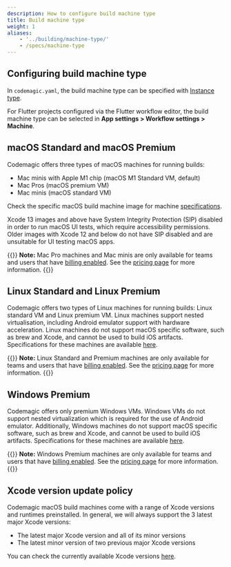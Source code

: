 ```yaml
---
description: How to configure build machine type
title: Build machine type
weight: 1
aliases:
    - '../building/machine-type/'
    - /specs/machine-type
---
```


## Configuring build machine type

In `codemagic.yaml`, the build machine type can be specified with [Instance type](/yaml-basic-configuration/yaml-getting-started/#instance-type).


For Flutter projects configured via the Flutter workflow editor, the build machine type can be selected in **App settings > Workflow settings > Machine**.

## macOS Standard and macOS Premium

Codemagic offers three types of macOS machines for running builds:

* Mac minis with Apple M1 chip (macOS M1 Standard VM, default)
* Mac Pros (macOS premium VM)
* Mac minis (macOS standard VM)


Check the specific macOS build machine image for machine [specifications](../specs/versions-macos).

Xcode 13 images and above have System Integrity Protection (SIP) disabled in order to run macOS UI tests, which require accessibility permissions. Older images with Xcode 12 and below do not have SIP disabled and are unsuitable for UI testing macOS apps.

{{<notebox>}}
**Note:** Mac Pro machines and Mac minis are only available for teams and users that have [billing enabled](../billing/billing). See the [pricing page](https://codemagic.io/pricing/) for more information.
{{</notebox>}}

## Linux Standard and Linux Premium

Codemagic offers two types of Linux machines for running builds: Linux standard VM and Linux premium VM. Linux machines support nested virtualisation, including Android emulator support with hardware acceleration. Linux machines do not support macOS specific software, such as brew and Xcode, and cannot be used to build iOS artifacts. Specifications for these machines are available [here](../specs/versions-linux/#hardware).

{{<notebox>}}
**Note:** Linux Standard and Premium machines are only available for teams and users that have [billing enabled](../billing/billing). See the [pricing page](https://codemagic.io/pricing/) for more information.
{{</notebox>}}

## Windows Premium

Codemagic offers only premium Windows VMs. Windows VMs do not support nested virtualization which is required for the use of Android emulator. Additionally, Windows machines do not support macOS specific software, such as brew and Xcode, and cannot be used to build iOS artifacts. Specifications for these machines are available [here](../specs/versions-windows/).

{{<notebox>}}
**Note:** Windows Premium machines are only available for teams and users that have [billing enabled](../billing/billing). See the [pricing page](https://codemagic.io/pricing/) for more information.
{{</notebox>}}


## Xcode version update policy

Codemagic macOS build machines come with a range of Xcode versions and runtimes preinstalled. In general, we will always support the 3 latest major Xcode versions:

* The latest major Xcode version and all of its minor versions
* The latest minor version of two previous major Xcode versions

You can check the currently available Xcode versions [here](../specs/versions-macos).
